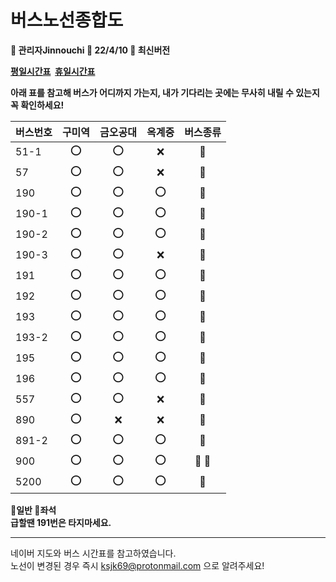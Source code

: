 # 버스노선종합도

**🐠 관리자Jinnouchi 📆 22/4/10 📰 최신버전**
 
**[평일시간표](https://kumoh42.com/ExternalPage/bus/img/1.png)&nbsp;
[휴일시간표](https://kumoh42.com/ExternalPage/bus/img/2.png)**

**아래 표를 참고해 버스가 어디까지 가는지, 내가 기다리는 곳에는 무사히 내릴 수 있는지 꼭 확인하세요!**

버스번호|구미역|금오공대|옥계중|버스종류
|:---|:---:|:---:|:---:|:---:|
51-1|⭕|⭕|❌|🚌
57|⭕|⭕|❌|🚌
190|⭕|⭕|⭕|🚌
190-1|⭕|⭕|⭕|🚌
190-2|⭕|⭕|⭕|🚌
190-3|⭕|⭕|❌|🚌
191|⭕|⭕|⭕|🚌
192|⭕|⭕|⭕|🚌
193|⭕|⭕|⭕|🚎
193-2|⭕|⭕|⭕|🚌
195|⭕|⭕|⭕|🚌
196|⭕|⭕|⭕|🚎
557|⭕|⭕|❌|🚎
890|⭕|❌|❌|🚎
891-2|⭕|⭕|⭕|🚎
900|⭕|⭕|⭕|🚌 🚎
5200|⭕|⭕|⭕|🚎

**🚌일반 🚎좌석  
급할땐 191번은 타지마세요.**

---

네이버 지도와 버스 시간표를 참고하였습니다.  
노선이 변경된 경우 즉시 ksjk69@protonmail.com 으로 알려주세요!  
